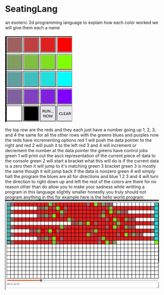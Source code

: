 # SeatingLang
an esoteric 2d programming language 
to explain how each color worked we will give them each a name

![alt text](https://github.com/codycodesinschool2/SeatingLang/blob/main/tutorialImages/touchpad.png?raw=true)

the top row are the reds and they each just have a number going up 1, 2, 3, and 4
the same for all the other rows with the greens blues and purples
now the reds have incrementing options red 1 will push the data pointer to the right and red 2 will push it to the left
red 3 and 4 will increment or decrement the number at the data pointer
the greens have control jobs 
green 1 will print out the ascii representation of the current piece of data to the console
green 2 will start a bracket what this will do is if the current data is a zero then it will jump to it's matching green 3 bracket
green 3 is mostly the same though it will jump back if the data is nonzero
green 4 will simply halt the program
the blues are all for directions and blue 1 2 3 and 4 will turn the direction to right down up and left
the rest of the colors are there for no reason other than do allow you to make your sadness while writting a program in this language slightly smaller
honestly you truly should not program anything in this for example here is the hello world program:
![alt text](https://github.com/codycodesinschool2/SeatingLang/blob/main/tutorialImages/HelloWorld.png?raw=true)
